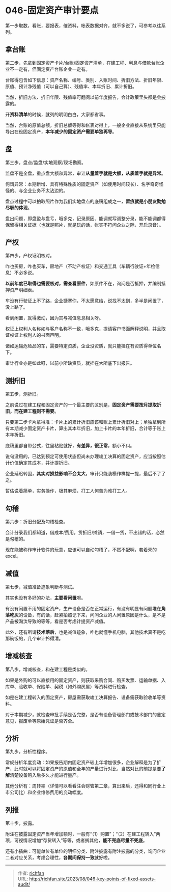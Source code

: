 # 046-固定资产审计要点

第一步取数，看账，要报表，催资料，帐表数据对齐，就不多说了，可参考以往系列。

## 拿台账

第二步，先拿到固定资产卡片/台账/固定资产清单，在建工程、利息与借款台账企业不一定有，但固定资产台账企业一定有。

台账得包含如下信息：资产名称、编号、类别、入账时间、折旧方法、折旧年限、原值、预计净残值（可以自己算）、残值率、本年折旧、累计折旧。

当然，折旧方法、折旧年限、残值率可翻阅以前年度报告，会计政策里头都是会披露的。

开**资料清单**的时候，就列的明明白白，大家都省事。

当然，台账的原值总额，折旧总额等得和帐表对得上，一般企业直接从系统里只能导出在役固定资产，**本年减少的固定资产需要单独再导**。

## 盘

第三步，盘点/监盘/实地观察/现场勘察。

监盘不是全盘，重点盘大额和异常，审计**从量着手就是大额，从质着手就是异常**。

何谓异常：本期新增、具有特殊性质的固定资产（如使用时间较长）、名字奇奇怪怪的、与企业业务不太沾边的。

盘点过程中可以拍取照片作为我们实地盘点的底稿组成之一，**留痕就是小朋友勤勉尽职的体现**。

盘出问题，即盘盈与盘亏，哦多克，记录原因、能调就写调整分录，能不能调都得保留得相关证据（也就是照片，就是玩的话，帐实不符问企业之际，开启录音）。

## 产权

第四步，产权证明核对。

咋也买房，咋也买车，房地产（不动产权证）和交通工具（车辆行驶证+年检信息）不必多说。

**以前年度已取得也需要核对，需查看原件**，如原件不在，询问是否抵押，并编制抵押资产明细表。

车没有行驶证上不了路，企业搪塞你，不太愿意给，说找不太到，多半是闲置了，没上路了。

看到闲置，就得激动，因为其与减值息息相关呀。

权证上权利人名称如与客户名称不一致，哦多克，提请客户书面解释说明，并且取证权证上权利人的书面声明。

诸如运输危险品的车，需要特定资质，企业没资质，就只能挂在有资质得单位名下。

审计行业亦是如此呀，以前小所缺资质，就挂在大所底下出报告。

## 测折旧

第五步，测折旧。

之前说过在建工程和固定资产的一个最主要的区别是，**固定资产需要按月提取折旧，而在建工程则不需要**。

只要第二步卡片拿得准：卡片上的累计折旧应该和账上累计折旧对上；单独拿到所有本期减少固定资产卡片，算出其本年折旧，加上卡片的本年折旧，合计等于账上本年折旧。

底稿里都自带公式，往里粘贴就好，**有差异，很正常**，额小不纠。

说句没用的，已达到预定可使用状态但尚未办理竣工决算的固定资产，应当按照估计价值确定其成本，并计提折旧。

企业延迟转固，**其实对损益影响不会太大**，审计只能装模作样提一提，最后不了了之。

暂估说着简单，实务操作，极其麻烦，打工人何苦为难打工人。

## 勾稽

第六步：折旧分配及勾稽检查。

会计分录我们都知道，借成本/费用，贷折旧/摊销，一借一贷，不出错的话，必然是勾稽的。

现在能被称作审计软件的玩意，应该可以自动勾稽了，不然不配啊，套着壳的 excel。

## 减值

第七步，减值准备迹象判断与测试。

其实也没有多好的办法，**主要看闲置**呗。

有没有闲置不用的固定资产，生产设备是否在正常运行，有没有明显有问题堆在**角落吃灰**的设备，有的话，赶紧拍照记下来，问问企业的人闲置原因是什么，是不是产品被淘汰导致的等等，看是否考虑计提资产减值。

此外，还有所谓**技术落后**，也是减值迹象，咋也就懂手机电脑，其他技术真不是吃那碗饭的，几个审计拎得清。

## 增减核查

第八步，增减核查，和在建工程是类似的。

如果是外购的可以直接用的固定资产，则获取采购合同、购买发票、运输单据、入库单、验收单、保险单、契税（如外购房屋）等资料进行检查。

如是在建工程转入的固定资产，房屋需获取竣工决算报告、设备需获取验收单等资料。

对于本期减少，就检查审批手续是否完整，是否有设备管理部门或技术部门的鉴定意见，报废单等原始凭证是否齐全。

## 分析

第九步，分析性程序。

常规分析年度变动：如果报告期内固定资产较上年增加很多，企业解释是为了扩产，此时就可以将固定资产的原值和全年的产量进行对比，当然对比的前提是要**了解**清楚设备购入后多久才能进行量产。

其他分析有：周转率（详情可以看看注会财管第二章，算出来后，还得和同行业上市公司比）和企业维修费用的变动幅度。

## 列报

第十步，披露。

附注在披露固定资产当年增加额时，一般有“（1）购置”；“（2）在建工程转入”两项，可视情况增加“存货转入”等等，或者搁其他，**能不兜底尽量不兜底**。

还有小插曲：可能单位有单位的明细分类、附注披露有附注披露的分类，询问企业二者对应关系，考虑合理性，**各期间保持一致**就好啦。

---

> 作者: [richfan](https://richfan.site/)  
> URL: http://richfan.site/2023/08/046-key-points-of-fixed-assets-audit/  

